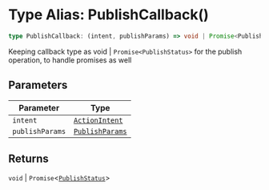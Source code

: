 # Type Alias: PublishCallback()

```ts
type PublishCallback: (intent, publishParams) => void | Promise<PublishStatus>;
```

Keeping callback type as void | `Promise<PublishStatus>` for the publish operation, to handle promises as well

## Parameters

| Parameter       | Type                                                                     |
| --------------- | ------------------------------------------------------------------------ |
| `intent`        | [`ActionIntent`](../../ActionIntent.types/type-aliases/ActionIntent.md)  |
| `publishParams` | [`PublishParams`](../../PublishParams.types/interfaces/PublishParams.md) |

## Returns

`void` \| `Promise`<[`PublishStatus`](../interfaces/PublishStatus.md)\>
